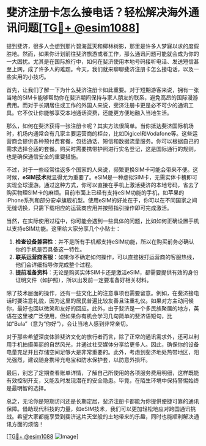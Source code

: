 # 斐济注册卡怎么接电话？轻松解决海外通讯问题[[TG💪+ @esim1088](https://t.me/s/esim1088)]

提到斐济，很多人会想到那片碧海蓝天和椰林树影，那里是许多人梦寐以求的度假胜地。然而，如果你计划前往斐济旅游或者工作，那么通讯问题可能就会成为你的一大困扰。尤其是在国际旅行中，如何在斐济使用本地号码接听电话、发送短信甚至上网，成了许多人的难题。今天，我们就来聊聊斐济注册卡怎么接电话，以及一些实用的小技巧。

首先，让我们了解一下为什么斐济注册卡如此重要。对于短期游客来说，拥有一张当地的SIM卡能够帮助你在斐济期间保持与家人朋友的联系，避免高昂的国际漫游费用。而对于长期居住或工作的外国人来说，斐济注册卡更是必不可少的通讯工具。它不仅让你能够享受本地通话资费，还能更方便地融入当地生活。

那么，如何在斐济获得一张注册卡呢？其实方法很简单。当你抵达斐济国际机场时，机场内通常会有几家主要运营商的柜台，比如Digicel和Vodafone等。这些运营商会提供各种预付费套餐，包括通话、短信和数据流量服务。你可以根据自己的需求选择合适的套餐。购买时需要携带护照进行实名登记，这是国际通行的规则，也是确保通信安全的重要措施。

不过，对于一些经常往返多个国家的人来说，频繁更换SIM卡可能会带来不便。这时候，**eSIM技术**就显得尤为重要了。eSIM是一种虚拟SIM卡，无需实体卡槽即可实现全球漫游。通过这种方式，你可以直接在手机上激活斐济的本地号码，省去了购买物理SIM卡的麻烦。目前市面上已经有支持eSIM功能的手机，如苹果的iPhone系列和部分安卓旗舰机型。使用eSIM的好处在于，你可以在不同国家之间无缝切换，只需下载相应的运营商应用并按照指引操作即可完成激活。

当然，在实际使用过程中，你可能会遇到一些具体的问题，比如如何正确设置手机以支持eSIM功能。这里给大家分享几个小贴士：

1. **检查设备兼容性**：并不是所有手机都支持eSIM功能，所以在购买前务必确认你的手机是否具备这一特性。
2. **联系运营商客服**：如果你不确定如何操作，可以直接拨打运营商的客服热线，他们会详细指导你完成整个过程。
3. **提前准备资料**：无论是购买实体SIM卡还是激活eSIM，都需要提供有效的身份证明文件（如护照），所以出发前一定要准备好相关材料。

除了技术层面的操作，还有一些文化上的注意事项也需要留意。例如，在斐济接电话时要注意礼貌，因为这里的居民普遍比较友善且注重礼仪。如果对方主动问候你，最好也回以微笑和友好的回应。此外，由于斐济是一个多民族聚居的地方，英语在这里被广泛使用，但如果你有机会学习几句简单的斐济语短句，比如“Bula”（意为“你好”），会让当地人感到非常亲切。

对于那些希望深度体验斐济文化的旅行者而言，除了正常的通讯需求外，还可以利用手机拍摄美丽的自然风光，并通过社交媒体分享给更多人。因此，确保你的设备电量充足并且存储空间足够大是非常重要的。此外，考虑到斐济地处热带地区，阳光强烈，建议随身携带充电宝和防水保护套，以防意外损坏。

最后，别忘了定期查看账单详情，了解自己所使用的各项服务费用明细，这样既能有效控制开支，又能及时发现潜在的安全隐患。毕竟，在陌生环境中保持警惕始终是最明智的选择。

总之，无论你是短期访问还是长期定居，斐济注册卡都能为你提供便捷可靠的通讯保障。借助现代科技的力量，如eSIM技术，我们可以更加轻松地应对跨国通讯挑战。希望大家都能享受到斐济这片天堂般的土地带来的乐趣，同时也能顺利解决通讯方面的烦恼！

[[TG💪+ @esim1088](https://t.me/s/esim1088) ![Image](https://i.postimg.cc/4NQfJmqS/Snipaste-2025-05-13-00-14-12.png)]